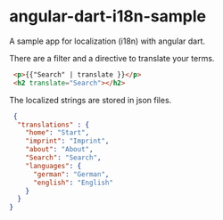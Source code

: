 angular-dart-i18n-sample
========================

A sample app for localization (i18n) with angular dart.


There are a filter and a directive to translate your terms.

```html
 <p>{{"Search" | translate }}</p>
 <h2 translate="Search"></h2>
```

The localized strings are stored in json files.

```json
 {
  "translations" : {
    "home": "Start",
    "imprint": "Imprint",
    "about": "About",
    "Search": "Search",
    "languages": {
      "german": "German",
      "english": "English"
    }
  }
}
```